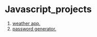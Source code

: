 # Javascript_projects
1. [weather app.](https://weather-app-ycprojects.netlify.app/)
2. [password generator.](https://password-generator-ycprojects.netlify.app/)
